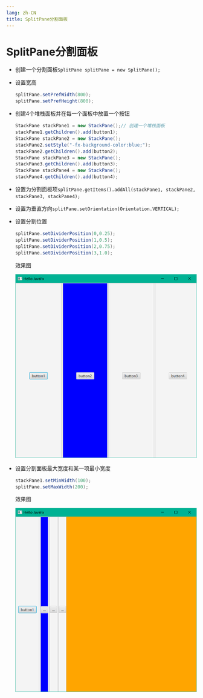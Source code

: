 ```yaml
---
lang: zh-CN
title: SplitPane分割面板
---
```


# SplitPane分割面板

* 创建一个分割面板`SplitPane splitPane = new SplitPane();`
* 设置宽高
    
    ```java
    splitPane.setPrefWidth(800);
    splitPane.setPrefHeight(800);
    ```

* 创建4个堆栈面板并在每一个面板中放置一个按钮
    
    ```java
    StackPane stackPane1 = new StackPane();// 创建一个堆栈面板
    stackPane1.getChildren().add(button1);
    StackPane stackPane2 = new StackPane();
    stackPane2.setStyle("-fx-background-color:blue;");
    stackPane2.getChildren().add(button2);
    StackPane stackPane3 = new StackPane();
    stackPane3.getChildren().add(button3);
    StackPane stackPane4 = new StackPane();
    stackPane4.getChildren().add(button4);
    ```

* 设置为分割面板项`splitPane.getItems().addAll(stackPane1, stackPane2, stackPane3, stackPane4);`
* 设置为垂直方向`splitPane.setOrientation(Orientation.VERTICAL);`
* 设置分割位置

    ```java
    splitPane.setDividerPosition(0,0.25);
    splitPane.setDividerPosition(1,0.5);
    splitPane.setDividerPosition(2,0.75);
    splitPane.setDividerPosition(3,1.0);
    ```
    
    效果图
    
    ![image-20220520182311807](../assets/image-20220520182311807.png)

* 设置分割面板最大宽度和某一项最小宽度
    
    ```java
    stackPane1.setMinWidth(100);
    splitPane.setMaxWidth(200);
    ```
    
    效果图
    
    ![image-20220520182458121](../assets/image-20220520182458121.png)
